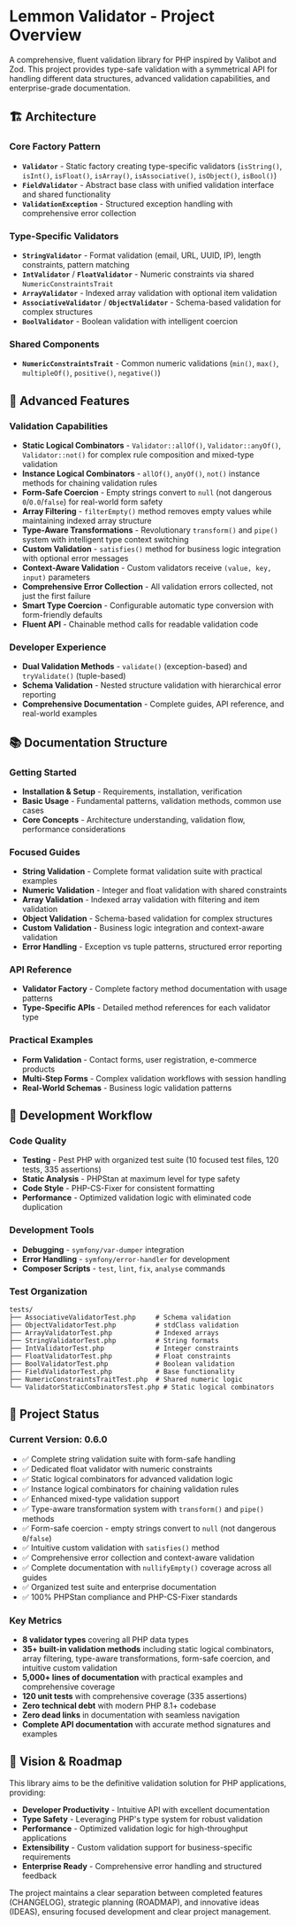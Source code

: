 # Lemmon Validator - Project Overview

A comprehensive, fluent validation library for PHP inspired by Valibot and Zod. This project provides type-safe validation with a symmetrical API for handling different data structures, advanced validation capabilities, and enterprise-grade documentation.

## 🏗️ Architecture

### Core Factory Pattern
- **`Validator`** - Static factory creating type-specific validators (`isString()`, `isInt()`, `isFloat()`, `isArray()`, `isAssociative()`, `isObject()`, `isBool()`)
- **`FieldValidator`** - Abstract base class with unified validation interface and shared functionality
- **`ValidationException`** - Structured exception handling with comprehensive error collection

### Type-Specific Validators
- **`StringValidator`** - Format validation (email, URL, UUID, IP), length constraints, pattern matching
- **`IntValidator`** / **`FloatValidator`** - Numeric constraints via shared `NumericConstraintsTrait`
- **`ArrayValidator`** - Indexed array validation with optional item validation
- **`AssociativeValidator`** / **`ObjectValidator`** - Schema-based validation for complex structures
- **`BoolValidator`** - Boolean validation with intelligent coercion

### Shared Components
- **`NumericConstraintsTrait`** - Common numeric validations (`min()`, `max()`, `multipleOf()`, `positive()`, `negative()`)

## 🚀 Advanced Features

### Validation Capabilities
- **Static Logical Combinators** - `Validator::allOf()`, `Validator::anyOf()`, `Validator::not()` for complex rule composition and mixed-type validation
- **Instance Logical Combinators** - `allOf()`, `anyOf()`, `not()` instance methods for chaining validation rules
- **Form-Safe Coercion** - Empty strings convert to `null` (not dangerous `0`/`0.0`/`false`) for real-world form safety
- **Array Filtering** - `filterEmpty()` method removes empty values while maintaining indexed array structure
- **Type-Aware Transformations** - Revolutionary `transform()` and `pipe()` system with intelligent type context switching
- **Custom Validation** - `satisfies()` method for business logic integration with optional error messages
- **Context-Aware Validation** - Custom validators receive `(value, key, input)` parameters
- **Comprehensive Error Collection** - All validation errors collected, not just the first failure
- **Smart Type Coercion** - Configurable automatic type conversion with form-friendly defaults
- **Fluent API** - Chainable method calls for readable validation code

### Developer Experience
- **Dual Validation Methods** - `validate()` (exception-based) and `tryValidate()` (tuple-based)
- **Schema Validation** - Nested structure validation with hierarchical error reporting
- **Comprehensive Documentation** - Complete guides, API reference, and real-world examples

## 📚 Documentation Structure

### Getting Started
- **Installation & Setup** - Requirements, installation, verification
- **Basic Usage** - Fundamental patterns, validation methods, common use cases
- **Core Concepts** - Architecture understanding, validation flow, performance considerations

### Focused Guides
- **String Validation** - Complete format validation suite with practical examples
- **Numeric Validation** - Integer and float validation with shared constraints
- **Array Validation** - Indexed array validation with filtering and item validation
- **Object Validation** - Schema-based validation for complex structures
- **Custom Validation** - Business logic integration and context-aware validation
- **Error Handling** - Exception vs tuple patterns, structured error reporting

### API Reference
- **Validator Factory** - Complete factory method documentation with usage patterns
- **Type-Specific APIs** - Detailed method references for each validator type

### Practical Examples
- **Form Validation** - Contact forms, user registration, e-commerce products
- **Multi-Step Forms** - Complex validation workflows with session handling
- **Real-World Schemas** - Business logic validation patterns

## 🔧 Development Workflow

### Code Quality
- **Testing** - Pest PHP with organized test suite (10 focused test files, 120 tests, 335 assertions)
- **Static Analysis** - PHPStan at maximum level for type safety
- **Code Style** - PHP-CS-Fixer for consistent formatting
- **Performance** - Optimized validation logic with eliminated code duplication

### Development Tools
- **Debugging** - `symfony/var-dumper` integration
- **Error Handling** - `symfony/error-handler` for development
- **Composer Scripts** - `test`, `lint`, `fix`, `analyse` commands

### Test Organization
```
tests/
├── AssociativeValidatorTest.php     # Schema validation
├── ObjectValidatorTest.php          # stdClass validation
├── ArrayValidatorTest.php           # Indexed arrays
├── StringValidatorTest.php          # String formats
├── IntValidatorTest.php             # Integer constraints
├── FloatValidatorTest.php           # Float constraints
├── BoolValidatorTest.php            # Boolean validation
├── FieldValidatorTest.php           # Base functionality
├── NumericConstraintsTraitTest.php  # Shared numeric logic
└── ValidatorStaticCombinatorsTest.php # Static logical combinators
```

## 🎯 Project Status

### Current Version: 0.6.0
- ✅ Complete string validation suite with form-safe handling
- ✅ Dedicated float validator with numeric constraints
- ✅ Static logical combinators for advanced validation logic
- ✅ Instance logical combinators for chaining validation rules
- ✅ Enhanced mixed-type validation support
- ✅ Type-aware transformation system with `transform()` and `pipe()` methods
- ✅ Form-safe coercion - empty strings convert to `null` (not dangerous `0`/`false`)
- ✅ Intuitive custom validation with `satisfies()` method
- ✅ Comprehensive error collection and context-aware validation
- ✅ Complete documentation with `nullifyEmpty()` coverage across all guides
- ✅ Organized test suite and enterprise documentation
- ✅ 100% PHPStan compliance and PHP-CS-Fixer standards

### Key Metrics
- **8 validator types** covering all PHP data types
- **35+ built-in validation methods** including static logical combinators, array filtering, type-aware transformations, form-safe coercion, and intuitive custom validation
- **5,000+ lines of documentation** with practical examples and comprehensive coverage
- **120 unit tests** with comprehensive coverage (335 assertions)
- **Zero technical debt** with modern PHP 8.1+ codebase
- **Zero dead links** in documentation with seamless navigation
- **Complete API documentation** with accurate method signatures and examples

## 🔮 Vision & Roadmap

This library aims to be the definitive validation solution for PHP applications, providing:
- **Developer Productivity** - Intuitive API with excellent documentation
- **Type Safety** - Leveraging PHP's type system for robust validation
- **Performance** - Optimized validation logic for high-throughput applications
- **Extensibility** - Custom validation support for business-specific requirements
- **Enterprise Ready** - Comprehensive error handling and structured feedback

The project maintains a clear separation between completed features (CHANGELOG), strategic planning (ROADMAP), and innovative ideas (IDEAS), ensuring focused development and clear project management.
